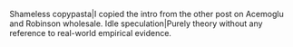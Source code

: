 Shameless copypasta|I copied the intro from the other post on Acemoglu and Robinson wholesale.
Idle speculation|Purely theory without any reference to real-world empirical evidence.
